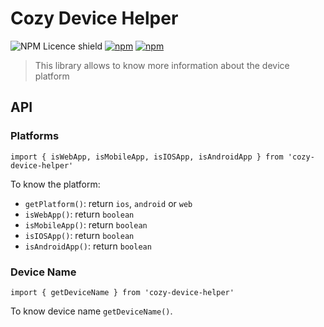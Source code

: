 # Cozy Device Helper

![NPM Licence shield](https://img.shields.io/npm/l/cozy-device-helper.svg)
[![npm](https://img.shields.io/npm/v/cozy-device-helper.svg)](https://www.npmjs.com/package/cozy-device-helper)
[![npm](https://img.shields.io/npm/dt/cozy-device-helper.svg)](https://www.npmjs.com/package/cozy-device-helper)

> This library allows to know more information about the device platform

## API

### Platforms

```
import { isWebApp, isMobileApp, isIOSApp, isAndroidApp } from 'cozy-device-helper'
```

To know the platform:
- `getPlatform()`: return `ios`, `android` or `web`
- `isWebApp()`: return `boolean`
- `isMobileApp()`: return `boolean`
- `isIOSApp()`: return `boolean`
- `isAndroidApp()`: return `boolean`

### Device Name

```
import { getDeviceName } from 'cozy-device-helper'
```

To know device name `getDeviceName()`.

